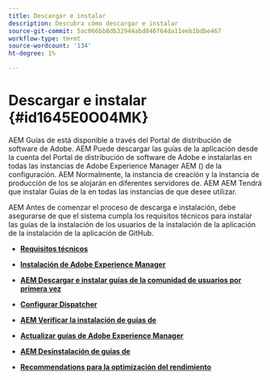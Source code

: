 ```yaml
---
title: Descargar e instalar
description: Descubra cómo descargar e instalar
source-git-commit: 5ac066bb8db32944abd046f64da11eeb1bdbe467
workflow-type: tm+mt
source-wordcount: '134'
ht-degree: 1%

---
```



# Descargar e instalar {#id1645E0O04MK}

AEM Guías de está disponible a través del Portal de distribución de software de Adobe. AEM Puede descargar las guías de la aplicación desde la cuenta del Portal de distribución de software de Adobe e instalarlas en todas las instancias de Adobe Experience Manager AEM \(\) de la configuración. AEM Normalmente, la instancia de creación y la instancia de producción de los se alojarán en diferentes servidores de. AEM AEM Tendrá que instalar Guías de la en todas las instancias de que desee utilizar.

AEM Antes de comenzar el proceso de descarga e instalación, debe asegurarse de que el sistema cumpla los requisitos técnicos para instalar las guías de la instalación de los usuarios de la instalación de la aplicación de la instalación de la aplicación de GitHub.

- **[Requisitos técnicos](download-install-technical-requirements.md)**

- **[Instalación de Adobe Experience Manager](download-install-aem.md)**

- **[AEM Descargar e instalar guías de la comunidad de usuarios por primera vez](download-install-aemg-first-time.md)**

- **[Configurar Dispatcher](download-install-configure-dispatcher.md)**

- **[AEM Verificar la instalación de guías de](download-install-verify-aemg-installation.md)**

- **[Actualizar guías de Adobe Experience Manager](upgrade-xml-documentation.md)**

- **[AEM Desinstalación de guías de](download-install-unistall-aemg.md)**

- **[Recommendations para la optimización del rendimiento](download-install-recommend-perf-optimiz.md)**


